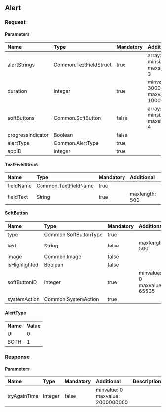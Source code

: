 ## Alert


### Request

#### Parameters

|Name|Type|Mandatory|Additional|Description|
|:---|:---|:--------|:---------|:----------|
|alertStrings|Common.TextFieldStruct|true|array: true<br>minsize: 0<br>maxsize: 3||
|duration|Integer|true|minvalue: 3000<br>maxvalue: 10000||
|softButtons|Common.SoftButton|false|array: true<br>minsize: 0<br>maxsize: 4||
|progressIndicator|Boolean|false|||
|alertType|Common.AlertType|true|||
|appID|Integer|true|||

#### TextFieldStruct

|Name|Type|Mandatory|Additional|Description|
|:---|:---|:--------|:---------|:----------|
|fieldName|Common.TextFieldName|true|||
|fieldText|String|true|maxlength: 500||

#### SoftButton

|Name|Type|Mandatory|Additional|Description|
|:---|:---|:--------|:---------|:----------|
|type|Common.SoftButtonType|true|||
|text|String|false|maxlength: 500||
|image|Common.Image|false|||
|isHighlighted|Boolean|false|||
|softButtonID|Integer|true|minvalue: 0<br>maxvalue: 65535||
|systemAction|Common.SystemAction|true|||

#### AlertType

|Name|Value|
|:---|:----|
|UI|0|
|BOTH|1|

### Response

#### Parameters

|Name|Type|Mandatory|Additional|Description|
|:---|:---|:--------|:---------|:----------|
|tryAgainTime|Integer|false|minvalue: 0<br>maxvalue: 2000000000||
